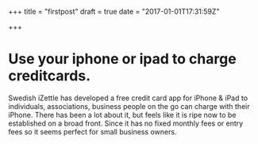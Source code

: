 +++
title = "firstpost"
draft = true
date = "2017-01-01T17:31:59Z"

+++
# Use your iphone or ipad to charge creditcards.

Swedish iZettle has developed a free credit card app for iPhone & iPad to individuals, associations, business people on the go can charge with their iPhone. There has been a lot about it, but feels like it is ripe now to be established on a broad front. Since it has no fixed monthly fees or entry fees so it seems perfect for small business owners.
